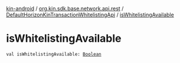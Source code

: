 [kin-android](../../index.md) / [org.kin.sdk.base.network.api.rest](../index.md) / [DefaultHorizonKinTransactionWhitelistingApi](index.md) / [isWhitelistingAvailable](./is-whitelisting-available.md)

# isWhitelistingAvailable

`val isWhitelistingAvailable: `[`Boolean`](https://kotlinlang.org/api/latest/jvm/stdlib/kotlin/-boolean/index.html)